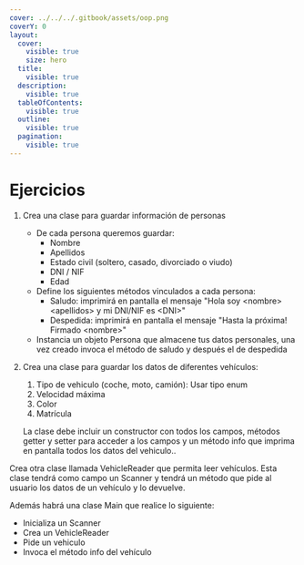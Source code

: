 ```yaml
---
cover: ../../../.gitbook/assets/oop.png
coverY: 0
layout:
  cover:
    visible: true
    size: hero
  title:
    visible: true
  description:
    visible: true
  tableOfContents:
    visible: true
  outline:
    visible: true
  pagination:
    visible: true
---
```


# Ejercicios

1. Crea una clase para guardar información de personas
   * De cada persona queremos guardar:
     * Nombre
     * Apellidos
     * Estado civil (soltero, casado, divorciado o viudo)
     * DNI / NIF
     * Edad
   * Define los siguientes métodos vinculados a cada persona:
     * Saludo: imprimirá en pantalla el mensaje "Hola soy  \<nombre>  \<apellidos> y mi DNI/NIF es \<DNI>"
     * Despedida:  imprimirá en pantalla el mensaje "Hasta la próxima! Firmado \<nombre>"
   * Instancia un objeto Persona que almacene tus datos personales, una vez creado invoca el método de saludo y después el de despedida
2.  Crea una clase para guardar los datos de diferentes vehículos:&#x20;

    1. Tipo de vehiculo (coche, moto, camión): Usar tipo enum
    2. Velocidad máxima&#x20;
    3. Color&#x20;
    4. Matrícula&#x20;

    La clase debe incluir un constructor con todos los campos, métodos getter y setter para acceder a los campos y un método info que imprima en pantalla todos los datos del vehiculo..

Crea otra clase llamada VehicleReader que permita leer vehículos. Esta clase tendrá como campo un Scanner y tendrá un método que pide al usuario los datos de un vehículo y lo devuelve.

Además habrá una clase Main que realice lo siguiente:

* Inicializa un Scanner&#x20;
* Crea un VehicleReader
* Pide un vehiculo
* Invoca el método info del vehículo
